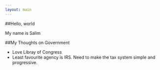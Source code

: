 ```yaml
---
layout: main
---
```


##Hello, world

My name is Salim

##My Thoughts on Government

* Love Libray of Congress
* Least favourite agency is IRS.  Need to make the tax system simple and progressive.
